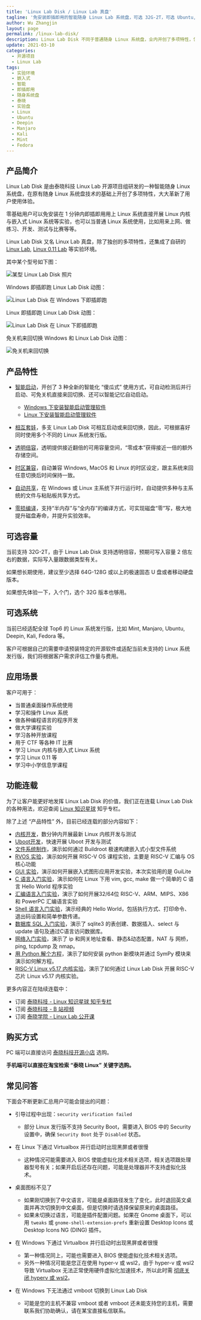 ```yaml
---
title: 'Linux Lab Disk / Linux Lab 真盘'
tagline: '免安装即插即用的智能随身 Linux Lab 系统盘，可选 32G-2T，可选 Ubuntu,Deepin,Manjaro,Kali,Mint,Fedora 系统'
author: Wu Zhangjin
layout: page
permalink: /linux-lab-disk/
description: Linux Lab Disk 不同于普通随身 Linux 系统盘，业内开创了多项特性，包括智能启动、透明倍容、时区兼容、自动共享、零损编译等，Linux Lab Disk 还集成了 Linux Lab, Linux 0.11 Lab 等实验环境，可用于编程语言、操作系统等计算机课程实验。
update: 2021-03-10
categories:
  - 开源项目
  - Linux Lab
tags:
  - 实验环境
  - 嵌入式
  - 智能
  - 即插即用
  - 随身系统盘
  - 泰晓
  - 实验盘
  - Linux
  - Ubuntu
  - Deepin
  - Manjaro
  - Kali
  - Mint
  - Fedora
---
```


## 产品简介

Linux Lab Disk 是由泰晓科技 Linux Lab 开源项目组研发的一种智能随身 Linux 系统盘，在原有随身 Linux 系统盘技术的基础上开创了多项特性，大大革新了用户使用体验。

零基础用户可以免安装在 1 分钟内即插即用用上 Linux 系统直接开展 Linux 内核与嵌入式 Linux 系统等实验，也可以当普通 Linux 系统使用，比如用来上网、做练习、开发、测试与比赛等等。

Linux Lab Disk 又名 Linux Lab 真盘，除了独创的多项特性，还集成了自研的 [Linux Lab](/linux-lab), [Linux 0.11 Lab](/linux-0.11-lab) 等实验环境。

其中某个型号如下图：

![某型 Linux Lab Disk 照片](/wp-content/uploads/2021/11/linux-lab-distros/linux-lab-disk.jpg)

Windows 即插即跑 Linux Lab Disk 动图：

![Linux Lab Disk 在 Windows 下即插即跑](/images/disks/linux-lab-disk-mint-win-boot.gif)

Linux 即插即跑 Linux Lab Disk 动图：

![Linux Lab Disk 在 Linux 下即插即跑](/images/disks/linux-lab-disk-kali-linux-boot.gif)

免关机来回切换 Windows 和 Linux Lab Disk 动图：

![免关机来回切换](/images/disks/linux-lab-disk-mint-autoswitch.gif)

## 产品特性

* [智能启动](https://zhuanlan.zhihu.com/p/469054673?)，开创了 3 种全新的智能化 “傻瓜式” 使用方式，可自动检测后并行启动、可免关机直接来回切换、还可以智能记忆自动启动。
    * [Windows 下安装智能启动管理软件](https://www.zhihu.com/zvideo/1486120647445684225)
    * [Linux 下安装智能启动管理软件](https://www.zhihu.com/zvideo/1486120654638899200)

* [相互套娃](https://zhuanlan.zhihu.com/p/470708832)，多支 Linux Lab Disk 可相互启动或来回切换，因此，可根据喜好同时使用多个不同的 Linux 系统发行版。

* [透明倍容](https://zhuanlan.zhihu.com/p/475302436)，透明提供接近翻倍的可用容量空间，“零成本”获得接近一倍的额外存储空间。

* [时区兼容](https://zhuanlan.zhihu.com/p/474956863)，自动兼容 Windows, MacOS 和 Linux 的时区设定，跟主系统来回任意切换后时间保持一致。

* [自动共享](https://zhuanlan.zhihu.com/p/473168592)，在 Windows 或 Linux 主系统下并行运行时，自动提供多种与主系统的文件与粘贴板共享方式。

* [零损编译](https://zhuanlan.zhihu.com/p/477047313)，支持“半内存”与“全内存”的编译方式，可实现磁盘“零”写，极大地提升磁盘寿命，并提升实验效率。

## 可选容量

当前支持 32G-2T，由于 Linux Lab Disk 支持透明倍容，预期可写入容量 2 倍左右的数据，实际写入量跟数据类型有关。

如果想长期使用，建议至少选择 64G-128G 或以上的极速固态 U 盘或者移动硬盘版本。

如果想先体验一下，入个门，选个 32G 版本也够用。

## 可选系统

当前已经适配全球 Top6 的 Linux 系统发行版，比如 Mint, Manjaro, Ubuntu, Deepin, Kali, Fedora 等。

客户可根据自己的需要申请预装特定的开源软件或适配当前未支持的 Linux 系统发行版，我们将根据客户需求评估工作量与费用。

## 应用场景

客户可用于：

* 当普通桌面操作系统使用
* 学习和操作 Linux 系统
* 做各种编程语言的程序开发
* 做大学课程实验
* 学习各种开放课程
* 用于 CTF 等各种 IT 比赛
* 学习 Linux 内核与嵌入式 Linux 系统
* 学习 Linux 0.11 等
* 学习中小学信息学课程

## 功能连载

为了让客户能更好地发挥 Linux Lab Disk 的价值，我们正在连载 Linux Lab Disk 的各种用法，欢迎查阅 [Linux 知识星球](https://www.zhihu.com/column/tinylab) 知乎专栏。

除了上述 “产品特性” 外，目前已经连载的部分内容如下：

* [内核开发](https://zhuanlan.zhihu.com/p/471583241)，数分钟内开展最新 Linux 内核开发与测试
* [Uboot开发](https://zhuanlan.zhihu.com/p/475916603)，快速开展 Uboot 开发与测试
* [文件系统制作](https://zhuanlan.zhihu.com/p/476541502)，演示如何通过 Buildroot 极速构建嵌入式小型文件系统
* [RVOS 实验](https://zhuanlan.zhihu.com/p/476219392)，演示如何开展 RISC-V OS 课程实验，主要是 RISC-V 汇编与 OS 核心功能
* [GUI 实验](https://zhuanlan.zhihu.com/p/477621099)，演示如何开展嵌入式图形应用开发实验，本次实验用的是 GuiLite
* [C 语言入门实验](https://zhuanlan.zhihu.com/p/478136033)，演示如何在 Linux 下用 vim, gcc, make 做一个简单的 C 语言 Hello World 程序实验
* [汇编语言入门实验](https://zhuanlan.zhihu.com/p/479295461)，演示了如何开展32/64位 RISC-V、ARM、MIPS、X86 和 PowerPC 汇编语言实验
* [Shell 语言入门实验](https://zhuanlan.zhihu.com/p/480394038)，演示经典的 Hello World，包括执行方式、打印命令、退出码设置和简单参数传递。
* [数据库 SQL 入门实验](https://zhuanlan.zhihu.com/p/481035762)，演示了 sqlite3 的表创建、数据插入、select 与 update 语句及通过C语言访问数据库。
* [网络入门实验](https://zhuanlan.zhihu.com/p/481055861)，演示了 ip 和网关地址查看、静态&动态配置，NAT 与 网桥，ping, tcpdump 及 nmap。
* [用 Python 解个方程](https://zhuanlan.zhihu.com/p/481629409)，演示了如何安装 python 新模块并通过 SymPy 模块来演示如何解方程。
* [RISC-V Linux v5.17 内核实验](https://zhuanlan.zhihu.com/p/486268711)，演示了如何通过 Linux Lab Disk 开展 RISC-V 芯片 Linux v5.17 内核实验。

更多内容正在陆续连载中：

* 订阅 [泰晓科技 - Linux 知识星球 知乎专栏](https://www.zhihu.com/column/tinylab)
* 订阅 [泰晓科技 - B 站视频](https://space.bilibili.com/687228362/channel/seriesdetail?sid=2095977)
* 订阅 [泰晓学院 - Linux Lab 公开课](https://www.cctalk.com/m/program/1612665538389924)

## 购买方式

PC 端可以直接访问 [泰晓科技开源小店](https://shop155917374.taobao.com/) 选购。

**手机端可以直接在淘宝检索 “泰晓 Linux” 关键字选购。**

## 常见问答

下面会不断更新汇总用户可能会提出的问题：

- 引导过程中出现：`security verification failed`
    * 部分 Linux 发行版不支持 Security Boot，需要进入 BIOS 中的 Security 设置中，确保 `Security Boot` 处于 `Disabled` 状态。

- 在 Linux 下通过 Virtualbox 并行启动时出现黑屏或者很慢
    * 这种情况可能需要进入 BIOS 使能虚拟化技术相关选项，相关选项跟处理器型号有关；如果开启后还存在问题，可能是处理器并不支持虚拟化技术。

- 桌面图标不见了
    * 如果刚切换到了中文语言，可能是桌面路径发生了变化，此时退回英文桌面并再次切换到中文桌面，但是切换时请选择保留原来的桌面路径。
    * 如果未切换过语言，可能是插件配置问题。如果在 Gnome 桌面下，可以用 `tweaks` 或 `gnome-shell-extension-prefs` 重新设置 Desktop Icons 或 Desktop Icons NG (DING) 插件。

- 在 Windows 下通过 Virtualbox 并行启动时出现黑屏或者很慢
    * 第一种情况同上，可能也需要进入 BIOS 使能虚拟化技术相关选项。
    * 另外一种情况可能是您正在使用 hyper-v 或 wsl2，由于 hyper-v 或 wsl2 导致 Virtualbox 无法正常使用硬件虚拟化加速技术，所以此时需 [彻底关闭 hyperv 或 wsl2](https://zhuanlan.zhihu.com/p/468333378)。

- 在 Windows 下无法通过 vmboot 切换到 Linux Lab Disk
    * 可能是您的主机不兼容 vmboot 或者 vmboot 还未能支持您的主机，需要联系我们协助确认，请在某宝直接私信联系。
